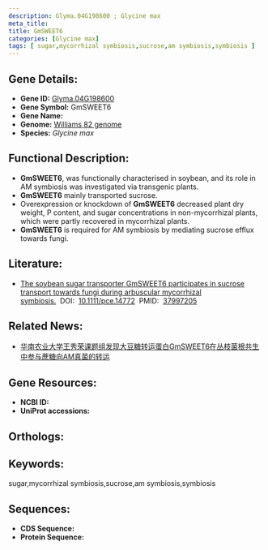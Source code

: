 ```yaml
---
description: Glyma.04G198600 ; Glycine max
meta_title:
title: GmSWEET6
categories: [Glycine max]
tags: [ sugar,mycorrhizal symbiosis,sucrose,am symbiosis,symbiosis ]
---
```


## Gene Details:
- **Gene ID:**	[Glyma.04G198600]()
- **Gene Symbol:** GmSWEET6
- **Gene Name:** 
- **Genome:** [Williams 82 genome]()
- **Species:** *Glycine max*

## Functional Description:
   - **GmSWEET6**, was functionally characterised in soybean, and its role in AM symbiosis was investigated via transgenic plants.
   - **GmSWEET6** mainly transported sucrose.
   - Overexpression or knockdown of **GmSWEET6** decreased plant dry weight, P content, and sugar concentrations in non-mycorrhizal plants, which were partly recovered in mycorrhizal plants.
   - **GmSWEET6** is required for AM symbiosis by mediating sucrose efflux towards fungi.

## Literature:
   - [The soybean sugar transporter GmSWEET6 participates in sucrose transport towards fungi during arbuscular mycorrhizal symbiosis.]( https://onlinelibrary.wiley.com/doi/10.1111/pce.14772)&nbsp;&nbsp;DOI:&nbsp;&nbsp;[10.1111/pce.14772](https://onlinelibrary.wiley.com/doi/10.1111/pce.14772)&nbsp;&nbsp;PMID:&nbsp;&nbsp;[37997205](https://pubmed.ncbi.nlm.nih.gov/37997205/)

## Related News:
   - [华南农业大学王秀荣课题组发现大豆糖转运蛋白GmSWEET6在丛枝菌根共生中参与蔗糖向AM真菌的转运](https://mp.weixin.qq.com/s?__biz=MzIyOTY2NDYyNQ==&mid=2247587232&idx=5&sn=99a785613aff78d6dd69a2e534b83a7f&chksm=a8dcacb506ecab46e4804c5247715a15308c8b8dd0e89d97c61cef259dea11b78bda7123fd08&scene=27#wechat_redirect)

## Gene Resources:
- **NCBI ID:** [](https://www.ncbi.nlm.nih.gov/gene/?term=)
- **UniProt accessions:** [](https://www.uniprot.org/uniprotkb//entry)

## Orthologs:

## Keywords:
sugar,mycorrhizal symbiosis,sucrose,am symbiosis,symbiosis

## Sequences:
- **CDS Sequence:**
- **Protein Sequence:**
